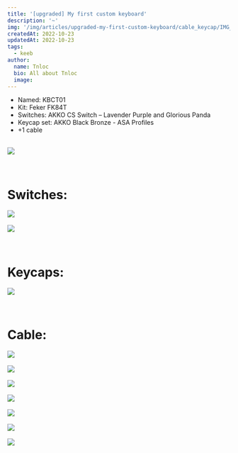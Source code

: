 ```yaml
---
title: '[upgraded] My first custom keyboard'
description: '~'
img: '/img/articles/upgraded-my-first-custom-keyboard/cable_keycap/IMG_0894.jpg'
createdAt: 2022-10-23
updatedAt: 2022-10-23
tags:
  - keeb
author:
  name: Tnloc
  bio: All about Tnloc
  image: 
---
```


<!--more-->
<ul>
<li>Named: <span class="font-bold">KBCT01</span>
</li>
<li>Kit: <span class="font-bold">Feker FK84T</span>
</li>
<li>Switches: 
  <span class="font-bold">AKKO CS Switch – <span class="text-purple">Lavender Purple</span></span>
  and
  <span class="font-bold">Glorious <span class="">Panda</span></span>
</li>
<li>Keycap set: <span class="font-bold">AKKO Black Bronze - ASA Profiles </span> 
</li>
<li>+1 cable
</li>
</ul>
<br>

<div>
<img
  src="/img/articles/upgraded-my-first-custom-keyboard/cable_keycap/IMG_0894.jpg"
  class="object-cover rounded-lg"
/>
</div>
<br>
<br>
<h1 class="font-bold text-2xl">Switches:</h1>

<div>
<img
  src="/img/articles/upgraded-my-first-custom-keyboard/switches/IMG_1217.jpg"
  class="object-cover rounded-lg"
/>
</div>
<br>

<div>
<img
  src="/img/articles/upgraded-my-first-custom-keyboard/switches/IMG_0835.jpg"
  class="object-cover rounded-lg"
/>
</div>
<br>
<br>

<h1 class="font-bold text-2xl">Keycaps:</h1>

<div>
<img
  src="/img/articles/upgraded-my-first-custom-keyboard/cable_keycap/IMG_0908-2.jpg"
  class="object-cover rounded-lg"
/>
</div>
<br>
<br>

<h1 class="font-bold text-2xl">Cable:</h1>
<div>
<img
  src="/img/articles/upgraded-my-first-custom-keyboard/cable_keycap/IMG_0909.jpg"
  class="object-cover rounded-lg"
/>
</div>
<br>

<div>
<img
  src="/img/articles/upgraded-my-first-custom-keyboard/cable_keycap/IMG_0910-2.jpg"
  class="object-cover rounded-lg"
/>
</div>
<br>
<div>
<img
  src="/img/articles/upgraded-my-first-custom-keyboard/cable_keycap/IMG_0898.jpg"
  class="object-cover rounded-lg"
/>
</div>
<br>
<div>
<img
  src="/img/articles/upgraded-my-first-custom-keyboard/cable_keycap/IMG_0911-2.jpg"
  class="object-cover rounded-lg"
/>
</div>
<br>
<div>
<img
  src="/img/articles/upgraded-my-first-custom-keyboard/cable_keycap/IMG_0907.jpg"
  class="object-cover rounded-lg"
/>
</div>
<br>
<div>
<img
  src="/img/articles/upgraded-my-first-custom-keyboard/cable_keycap/IMG_0866.jpg"
  class="object-cover rounded-lg"
/>
</div>
<br>

<div>
<img
  src="/img/articles/upgraded-my-first-custom-keyboard/cable_keycap/IMG_0863.jpg"
  class="object-cover rounded-lg"
/>
</div>
<br>
